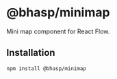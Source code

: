 # @bhasp/minimap

Mini map component for React Flow.

## Installation 

```sh 
npm install @bhasp/minimap
```

